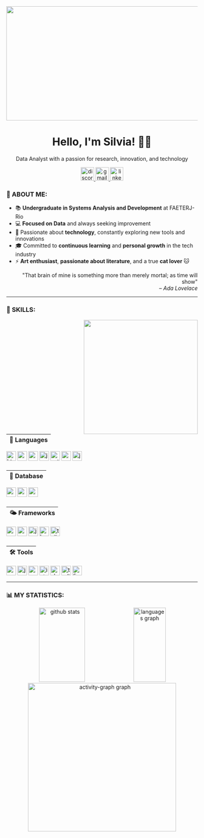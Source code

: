 <div align="center">
  <img height="300" width="700" src="https://i.pinimg.com/originals/b1/5b/d5/b15bd596014d9d9310e59b07b85da550.gif" />
</div>


<h1 align="center">Hello, I'm Silvia! 👨‍💻</h1>
<p align="center">Data Analyst with a passion for research, innovation, and technology</p>


<div align="center">
  <a href="https://discord.com/channels/chaoticm1nd" target="_blank">
    <img src="https://img.shields.io/static/v1?message=Discord&logo=discord&label=&color=7289DA&logoColor=white&labelColor=&style=for-the-badge" height="35" alt="discord logo" />
  </a>
  <a href="mailto:silviasoliveira25@gmail.com" target="_blank">
    <img src="https://img.shields.io/static/v1?message=Gmail&logo=gmail&label=&color=D14836&logoColor=white&labelColor=&style=for-the-badge" height="35" alt="gmail logo" />
  </a>
  <a href="https://www.linkedin.com/in/silviaso1/" target="_blank">
    <img src="https://img.shields.io/static/v1?message=LinkedIn&logo=linkedin&label=&color=0077B5&logoColor=white&labelColor=&style=for-the-badge" height="35" alt="linkedin logo" />
  </a>
</div>




### 🚀 ABOUT ME:

- 📚 **Undergraduate in Systems Analysis and Development** at FAETERJ-Rio
- 💻 **Focused on Data** and always seeking improvement
- 🚀 Passionate about **technology**, constantly exploring new tools and innovations
- 🎓 Committed to **continuous learning** and **personal growth** in the tech industry
- ⚡ **Art enthusiast**, **passionate about literature**, and a true **cat lover** 🐱

<div align="right">
   <p>"That brain of mine is something more than merely mortal; as time will show"<br>– <i>Ada Lovelace</i></p>
</div>




---
 ### 🌟 SKILLS:

<img src="https://i.pinimg.com/originals/4e/fa/f3/4efaf376b6f3d8e038284fe3da6703e9.gif" align="right" height="300" >

<div style="style="display: flex; justify-content: space-between; align-items: center; width: 100%;">
  <!-- Lista das stacks à esquerda -->
  <div style="max-width: 50%;">
   
|🌠 Languages|
|---|
  <img src="https://img.shields.io/badge/HTML5-E34F26?logo=html5&logoColor=white&style=for-the-badge" height="25" alt="html5 logo"  />
  <img src="https://img.shields.io/badge/CSS3-1572B6?logo=css3&logoColor=white&style=for-the-badge" height="25" alt="css3 logo"  />
  <img src="https://img.shields.io/badge/Sass-CC6699?logo=sass&logoColor=black&style=for-the-badge" height="25" alt="sass logo"  />
  <img src="https://img.shields.io/badge/JavaScript-F7DF1E?logo=javascript&logoColor=black&style=for-the-badge" height="25" alt="javascript logo"  />
  <img src="https://img.shields.io/badge/Python-3776AB?logo=python&logoColor=white&style=for-the-badge" height="25" alt="python logo"  />
  <img src="https://img.shields.io/badge/C-A8B9CC?logo=c&logoColor=black&style=for-the-badge" height="25" alt="c logo"  />
  <img src="https://img.shields.io/badge/Java-ED8B00?style=for-the-badge&logo=openjdk&logoColor=white" height="25" alt="java logo"  />
</div>

###

|🌙 Database|
|---|
<div align="left">
 <img src="https://img.shields.io/badge/MySQL-4479A1?logo=mysql&logoColor=white&style=for-the-badge" height="25" alt="mysql logo"  />
  
  <img src="https://img.shields.io/badge/PostgreSQL-4169E1?logo=postgresql&logoColor=white&style=for-the-badge" height="25" alt="postgresql logo"  />
  
  <img src="https://img.shields.io/badge/Oracle-F80000?logo=oracle&logoColor=white&style=for-the-badge" height="25" alt="oracle logo"  />
</div>

###
|🌤️ Frameworks|
|---|

<div align="left">
  <img src="https://img.shields.io/badge/Node.js-339933?logo=nodedotjs&logoColor=white&style=for-the-badge" height="25" alt="nodejs logo"  />
  
  <img src="https://img.shields.io/badge/React-61DAFB?logo=react&logoColor=black&style=for-the-badge" height="25" alt="react logo"  />
  
  <img src="https://img.shields.io/badge/jQuery-0769AD?logo=jquery&logoColor=white&style=for-the-badge" height="25" alt="jquery logo"  />
  
  <img src="https://img.shields.io/badge/Bootstrap-7952B3?logo=bootstrap&logoColor=white&style=for-the-badge" height="25" alt="bootstrap logo"  />
  
  <img src="https://img.shields.io/badge/Tailwind CSS-06B6D4?logo=tailwindcss&logoColor=black&style=for-the-badge" height="25" alt="tailwindcss logo"  />

</div>

###
|🛠️ Tools|
|---|

<div align="left">
 <img src="https://img.shields.io/badge/Visual Studio Code-007ACC?logo=visualstudiocode&logoColor=white&style=for-the-badge" height="25" alt="vscode logo"  />
  <img src="https://img.shields.io/badge/Jupyter-F37626?logo=jupyter&logoColor=black&style=for-the-badge" height="25" alt="jupyter logo"  />
  <img src="https://img.shields.io/badge/PyCharm-000000?logo=pycharm&logoColor=white&style=for-the-badge" height="25" alt="pycharm logo"  />
  <img src="https://img.shields.io/badge/IntelliJ IDEA-000000?logo=intellijidea&logoColor=white&style=for-the-badge" height="25" alt="intellij logo"  />
  <img src="https://img.shields.io/badge/Slack-4A154B?logo=slack&logoColor=white&style=for-the-badge" height="25" alt="slack logo"  />
  <img src="https://img.shields.io/badge/Trello-0052CC?logo=trello&logoColor=white&style=for-the-badge" height="25" alt="trello logo"  />
  <img src="https://img.shields.io/badge/Figma-F24E1E?logo=figma&logoColor=white&style=for-the-badge" height="25" alt="figma logo"  />



</div>


  </div>


---

### 📊 MY STATISTICS:

<div align="center">  
  <img width="49%" height="195px" src="https://github-readme-stats.vercel.app/api?username=silviaso1&show_icons=true&count_private=true&hide_border=true&title_color=58A6FF&icon_color=58A6FF&text_color=c9d1d9&bg_color=0d1117" alt="github stats" /> 
  
   <img width="41%" height="195px" src="https://github-readme-stats.vercel.app/api/top-langs?username=silviaso1&locale=en&hide_title=false&layout=compact&card_width=325&langs_count=10&hide_border=true&title_color=58A6FF&text_color=58A6FF&bg_color=0d1117" alt="languages graph"  />

   
  <img src="https://github-readme-activity-graph.vercel.app/graph?username=silviaso1&radius=16&theme=react&area=true&order=5&hide_border=true&title_color=58A6FF&text_color=58A6FF&bg_color=0d1117" height="390" alt="activity-graph graph" /> 
</div>
